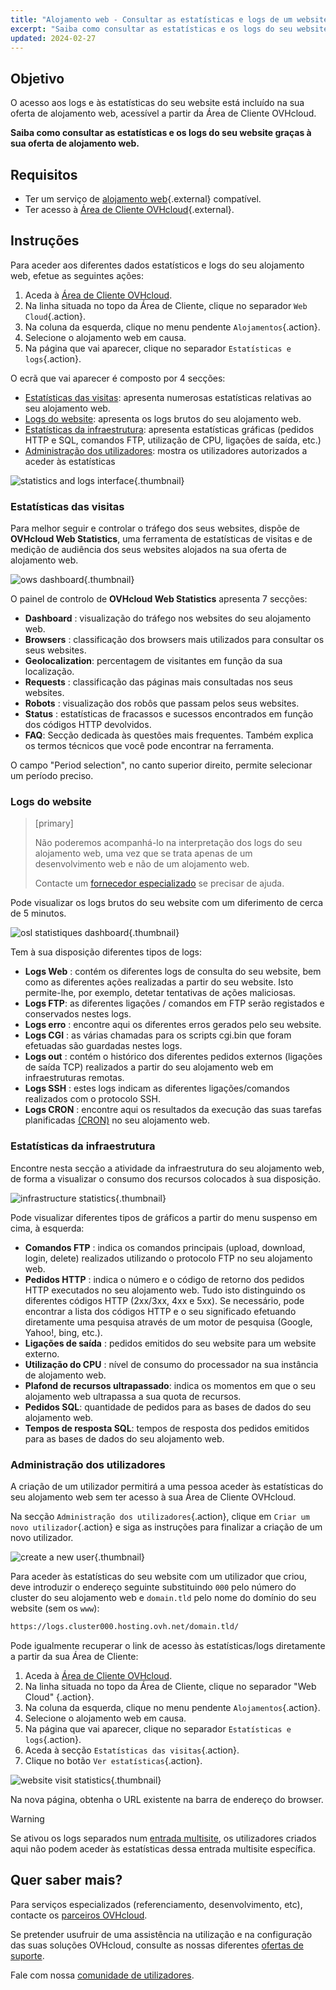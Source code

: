 ```yaml
---
title: "Alojamento web - Consultar as estatísticas e logs de um website"
excerpt: "Saiba como consultar as estatísticas e os logs do seu website graças à sua oferta de alojamento web"
updated: 2024-02-27
---
```


## Objetivo

O acesso aos logs e às estatísticas do seu website está incluído na sua oferta de alojamento web, acessível a partir da Área de Cliente OVHcloud.

**Saiba como consultar as estatísticas e os logs do seu website graças à sua oferta de alojamento web.**

## Requisitos

- Ter um serviço de [alojamento web](/links/web/hosting){.external} compatível.
- Ter acesso à [Área de Cliente OVHcloud](/links/manager){.external}.

## Instruções

Para aceder aos diferentes dados estatísticos e logs do seu alojamento web, efetue as seguintes ações: 

1. Aceda à [Área de Cliente OVHcloud](/links/manager).
2. Na linha situada no topo da Área de Cliente, clique no separador `Web Cloud`{.action}.
3. Na coluna da esquerda, clique no menu pendente `Alojamentos`{.action}.
4. Selecione o alojamento web em causa.
5. Na página que vai aparecer, clique no separador `Estatísticas e logs`{.action}.

O ecrã que vai aparecer é composto por 4 secções:

- [Estatísticas das visitas](#website-stats): apresenta numerosas estatísticas relativas ao seu alojamento web.
- [Logs do website](#website-logs): apresenta os logs brutos do seu alojamento web.
- [Estatísticas da infraestrutura](#infra-stats): apresenta estatísticas gráficas (pedidos HTTP e SQL, comandos FTP, utilização de CPU, ligações de saída, etc.)
- [Administração dos utilizadores](#admin-user): mostra os utilizadores autorizados a aceder às estatísticas

![statistics and logs interface](/pages/assets/screens/control_panel/product-selection/web-cloud/web-hosting/statistics-and-logs/tab.png){.thumbnail}

### Estatísticas das visitas <a name="website-stats"></a>

Para melhor seguir e controlar o tráfego dos seus websites, dispõe de **OVHcloud Web Statistics**, uma ferramenta de estatísticas de visitas e de medição de audiência dos seus websites alojados na sua oferta de alojamento web.

![ows dashboard](/pages/assets/screens/other/web-tools/logs/ows-presentation.gif){.thumbnail}

O painel de controlo de **OVHcloud Web Statistics** apresenta 7 secções:

- **Dashboard** : visualização do tráfego nos websites do seu alojamento web.
- **Browsers** : classificação dos browsers mais utilizados para consultar os seus websites.
- **Geolocalization**: percentagem de visitantes em função da sua localização.
- **Requests** : classificação das páginas mais consultadas nos seus websites.
- **Robots** : visualização dos robôs que passam pelos seus websites.
- **Status** : estatísticas de fracassos e sucessos encontrados em função dos códigos HTTP devolvidos.
- **FAQ**: Secção dedicada às questões mais frequentes. Também explica os termos técnicos que você pode encontrar na ferramenta.

O campo "Period selection", no canto superior direito, permite selecionar um período preciso.

### Logs do website <a name="website-logs"></a>

> [primary]
>
> Não poderemos acompanhá-lo na interpretação dos logs do seu alojamento web, uma vez que se trata apenas de um desenvolvimento web e não de um alojamento web.
>
> Contacte um [fornecedor especializado](/links/partner) se precisar de ajuda.
>

Pode visualizar os logs brutos do seu website com um diferimento de cerca de 5 minutos.

![osl statistiques dashboard](/pages/assets/screens/other/web-tools/logs/osl-statistics-board.png){.thumbnail}

Tem à sua disposição diferentes tipos de logs:

- **Logs Web** : contém os diferentes logs de consulta do seu website, bem como as diferentes ações realizadas a partir do seu website. Isto permite-lhe, por exemplo, detetar tentativas de ações maliciosas.
- **Logs FTP**: as diferentes ligações / comandos em FTP serão registados e conservados nestes logs.
- **Logs erro** : encontre aqui os diferentes erros gerados pelo seu website.
- **Logs CGI** : as várias chamadas para os scripts cgi.bin que foram efetuadas são guardadas nestes logs.
- **Logs out** : contém o histórico dos diferentes pedidos externos (ligações de saída TCP) realizados a partir do seu alojamento web em infraestruturas remotas.
- **Logs SSH** : estes logs indicam as diferentes ligações/comandos realizados com o protocolo SSH.
- **Logs CRON** : encontre aqui os resultados da execução das suas tarefas planificadas [(CRON)](/pages/web_cloud/web_hosting/cron_tasks) no seu alojamento web.

### Estatísticas da infraestrutura <a name="infra-stats"></a>

Encontre nesta secção a atividade da infraestrutura do seu alojamento web, de forma a visualizar o consumo dos recursos colocados à sua disposição.

![infrastructure statistics](/pages/assets/screens/control_panel/product-selection/web-cloud/web-hosting/statistics-and-logs/infrastructure-statistics-graph.png){.thumbnail}

Pode visualizar diferentes tipos de gráficos a partir do menu suspenso em cima, à esquerda:

- **Comandos FTP** : indica os comandos principais (upload, download, login, delete) realizados utilizando o protocolo FTP no seu alojamento web.
- **Pedidos HTTP** : indica o número e o código de retorno dos pedidos HTTP executados no seu alojamento web. Tudo isto distinguindo os diferentes códigos HTTP (2xx/3xx, 4xx e 5xx). Se necessário, pode encontrar a lista dos códigos HTTP e o seu significado efetuando diretamente uma pesquisa através de um motor de pesquisa (Google, Yahoo!, bing, etc.).
- **Ligações de saída** : pedidos emitidos do seu website para um website externo.
- **Utilização do CPU** : nível de consumo do processador na sua instância de alojamento web.
- **Plafond de recursos ultrapassado**: indica os momentos em que o seu alojamento web ultrapassa a sua quota de recursos.
- **Pedidos SQL**: quantidade de pedidos para as bases de dados do seu alojamento web.
- **Tempos de resposta SQL**: tempos de resposta dos pedidos emitidos para as bases de dados do seu alojamento web.

### Administração dos utilizadores <a name="admin-user"></a>

A criação de um utilizador permitirá a uma pessoa aceder às estatísticas do seu alojamento web sem ter acesso à sua Área de Cliente OVHcloud.

Na secção `Administração dos utilizadores`{.action}, clique em `Criar um novo utilizador`{.action} e siga as instruções para finalizar a criação de um novo utilizador.

![create a new user](/pages/assets/screens/control_panel/product-selection/web-cloud/web-hosting/statistics-and-logs/create-a-new-user.png){.thumbnail}

Para aceder às estatísticas do seu website com um utilizador que criou, deve introduzir o endereço seguinte substituindo `000` pelo número do cluster do seu alojamento web e `domain.tld` pelo nome do domínio do seu website (sem os `www`):

```bash
https://logs.cluster000.hosting.ovh.net/domain.tld/
```

Pode igualmente recuperar o link de acesso às estatísticas/logs diretamente a partir da sua Área de Cliente:

1. Aceda à [Área de Cliente OVHcloud](/links/manager).
2. Na linha situada no topo da Área de Cliente, clique no separador "Web Cloud" {.action}.
3. Na coluna da esquerda, clique no menu pendente `Alojamentos`{.action}.
4. Selecione o alojamento web em causa.
5. Na página que vai aparecer, clique no separador `Estatísticas e logs`{.action}.
6. Aceda à secção `Estatísticas das visitas`{.action}.
7. Clique no botão `Ver estatísticas`{.action}.

![website visit statistics](/pages/assets/screens/control_panel/product-selection/web-cloud/web-hosting/statistics-and-logs/view-statistics.png){.thumbnail}

Na nova página, obtenha o URL existente na barra de endereço do browser.

> [!warning]
>
> Se ativou os logs separados num [entrada multisite](/pages/web_cloud/web_hosting/multisites_configure_multisite), os utilizadores criados aqui não podem aceder às estatísticas dessa entrada multisite específica.
>

## Quer saber mais?

Para serviços especializados (referenciamento, desenvolvimento, etc), contacte os [parceiros OVHcloud](/links/partner).

Se pretender usufruir de uma assistência na utilização e na configuração das suas soluções OVHcloud, consulte as nossas diferentes [ofertas de suporte](/links/support).

Fale com nossa [comunidade de utilizadores](/links/community).